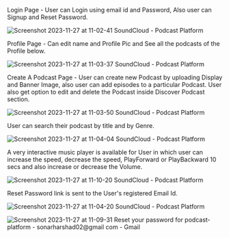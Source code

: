 Login Page - User can Login using email id and Password, Also user can Signup and Reset Password.

![Screenshot 2023-11-27 at 11-02-41 SoundCloud - Podcast Platform](https://github.com/Harshadsonar/PodcastPlatformProject/assets/61082703/c4032899-acc8-48f6-9961-a14e41365c87)


Profile Page - Can edit name and Profile Pic and See all the podcasts of the Profile below.

![Screenshot 2023-11-27 at 11-03-37 SoundCloud - Podcast Platform](https://github.com/Harshadsonar/PodcastPlatformProject/assets/61082703/af1f2426-f962-491a-8cc0-e578a63d7a40)


Create A Podcast Page - User can create new Podcast by uploading Display and Banner Image, also user can add episodes to a particular Podcast. User also get option to edit and delete the Podcast inside Discover Podcast section. 

![Screenshot 2023-11-27 at 11-03-50 SoundCloud - Podcast Platform](https://github.com/Harshadsonar/PodcastPlatformProject/assets/61082703/fd732fb4-d036-43ae-94ea-1368c1c0170e)


User can search their podcast by title and by Genre.

![Screenshot 2023-11-27 at 11-04-04 SoundCloud - Podcast Platform](https://github.com/Harshadsonar/PodcastPlatformProject/assets/61082703/67dc239a-4fbb-4bd3-b15a-8c2c590b078d)


A very interactive music player is available for User in which user can increase the speed, decrease the speed, PlayForward or PlayBackward 10 secs and also increase or decrease the Volume.

![Screenshot 2023-11-27 at 11-10-20 SoundCloud - Podcast Platform](https://github.com/Harshadsonar/PodcastPlatformProject/assets/61082703/f5d20b3f-4365-47d9-958f-88104a415ad4)


Reset Password link is sent to the User's registered Email Id.

![Screenshot 2023-11-27 at 11-04-20 SoundCloud - Podcast Platform](https://github.com/Harshadsonar/PodcastPlatformProject/assets/61082703/b38e38f1-2d62-4eca-ade9-e84421f96a94)

![Screenshot 2023-11-27 at 11-09-31 Reset your password for podcast-platform - sonarharshad02@gmail com - Gmail](https://github.com/Harshadsonar/PodcastPlatformProject/assets/61082703/3daeaa5f-c876-4f24-9569-d2a2d603c8de)
